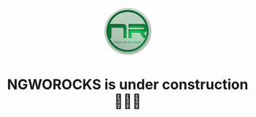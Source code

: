
<div align="center">
  <img src="/public/images/NgwoRocks_logo.png" width="100px" height="100px" />
<h1>NGWOROCKS is under construction 👷🏾🚧</h1>

</div>
